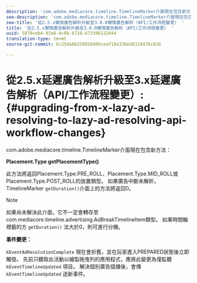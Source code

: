 ```yaml
---
description: 'com.adobe.mediacore.timeline.TimelineMarker介面現在包含新方法 '
seo-description: 'com.adobe.mediacore.timeline.TimelineMarker介面現在包含新方法 '
seo-title: '從2.5.x懶惰廣告解析升級至3.0.0懶惰廣告解析（API/工作流程變更） '
title: '從2.5.x懶惰廣告解析升級至3.0.0懶惰廣告解析（API/工作流程變更） '
uuid: 5870ceb4-93a8-4c8b-b716-673396122644
translation-type: tm+mt
source-git-commit: bc35da8b258056809ceaf18e33bed631047bc81b

---
```



# 從2.5.x延遲廣告解析升級至3.x延遲廣告解析（API/工作流程變更）:{#upgrading-from-x-lazy-ad-resolving-to-lazy-ad-resolving-api-workflow-changes}

com.adobe.mediacore.timeline.TimelineMarker介面現在包含新方法：

**Placement.Type getPlacementType()**

此方法將返回Placement.Type.PRE_ROLL、Placement.Type.MID_ROLL或Placement.Type.POST_ROLL的放置類型。 如果廣告中斷未解析，TimelineMarker `getDuration()`介面上的方法將返回0。

>[!NOTE]
>
>如果尚未解決此介面，它不一定會轉存至com.mediacore.timeline.advertising.AdBreakTimelineItem類型。 如果時間軸標籤的方 `getDuration()` 法大於0，則可進行分機。

**事件變更：**

`kEventAdResolutionComplete` 現在會折舊，並在玩家進入PREPARED狀態後立即觸發。 先前只聽取此活動以繪製拖曳列的應用程式，應將此變更為僅監聽 `kEventTimelineUpdated` 項目。 解決個別廣告插播後，會傳 `kEventTimelineUpdated` 送新事件。

